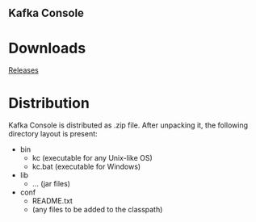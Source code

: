 Kafka Console
-------------
# Downloads
[Releases](https://github.com/dzmauchy/kc/releases)

# Distribution

Kafka Console is distributed as .zip file. After unpacking it, the following directory layout is present:

* bin
  * kc (executable for any Unix-like OS)
  * kc.bat (executable for Windows)
* lib
  * ... (jar files)
* conf
  * README.txt
  * (any files to be added to the classpath)
